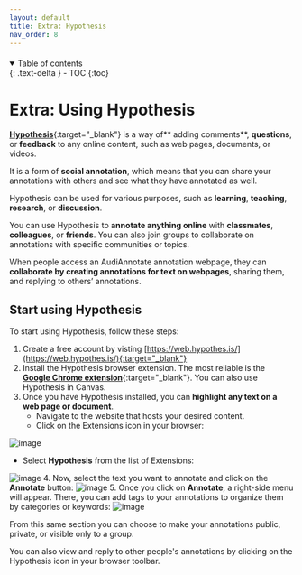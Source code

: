 ```yaml
---
layout: default
title: Extra: Hypothesis
nav_order: 8
---
```


<p style="margin-bottom: 20px"></p>

<details open markdown="block">
  <summary>
    Table of contents
  </summary>
  {: .text-delta }
 - TOC
{:toc}
</details>

# Extra: Using Hypothesis


[**Hypothesis**](https://web.hypothes.is/){:target="_blank"} is a way of** adding comments**, **questions**, or **feedback** to any online content, such as web pages, documents, or videos. 

It is a form of **social annotation**, which means that you can share your annotations with others and see what they have annotated as well. 

Hypothesis can be used for various purposes, such as **learning**, **teaching**, **research**, or **discussion**. 

You can use Hypothesis to **annotate anything online** with **classmates**, **colleagues**, or **friends**. You can also join groups to collaborate on annotations with specific communities or topics.

When people access an AudiAnnotate annotation webpage, they can **collaborate by creating annotations for text on webpages**, sharing them, and replying to others’ annotations.

## Start using Hypothesis

To start using Hypothesis, follow these steps:

1. Create a free account by visting [https://web.hypothes.is/](https://web.hypothes.is/){:target="_blank"}
2. Install the Hypothesis browser extension. The most reliable is the [**Google Chrome extension**](https://chrome.google.com/webstore/detail/hypothesis-web-pdf-annota/bjfhmglciegochdpefhhlphglcehbmek){:target="_blank"}. You can also use Hypothesis in Canvas. 
3. Once you have Hypothesis installed, you can **highlight any text on a web page or document**.
   *  Navigate to the website that hosts your desired content.
   *  Click on the Extensions icon in your browser:

![image](https://github.com/mylovedsystem/IntrotoIIIF/assets/140271862/931907ef-216b-459e-b1af-162ac4c3b8a6)

   *  Select **Hypothesis** from the list of Extensions:

   ![image](https://github.com/mylovedsystem/IntrotoIIIF/assets/140271862/21c5fcd4-9a3e-40f0-8e69-694455dd0c39)
4. Now, select the text you want to annotate and click on the **Annotate** button:
![image](https://github.com/mylovedsystem/IntrotoIIIF/assets/140271862/a7869c57-9d2c-42d5-8949-73e85262f473)
5. Once you click on **Annotate**, a right-side menu will appear. There, you can add tags to your annotations to organize them by categories or keywords:
  ![image](https://github.com/mylovedsystem/IntrotoIIIF/assets/140271862/fe95e898-240d-4261-8224-88f84ba9ef7b)

From this same section you can choose to make your annotations public, private, or visible only to a group. 

You can also view and reply to other people's annotations by clicking on the Hypothesis icon in your browser toolbar.

